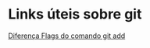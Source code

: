 # Links úteis sobre git



[Diferença Flags do comando git add](https://pt.stackoverflow.com/questions/326160/diferen%C3%A7a-entre-git-add-all-git-add-e-git-add-u?newreg=ffd5cb40f160466eaddd2e2f874b0cb8)


